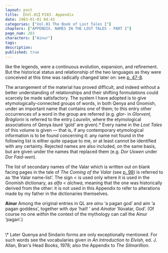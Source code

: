 ```yaml
---
layout: post
title: 【Vol.01】P283. Appendix
date: 1983-01-01 04:43
categories: ["Vol.01 The Book of Lost Tales I"]
chapters: ["APPENDIX. NAMES IN THE LOST TALES - PART I"]
page_num: 283
characters: ["Ainur"]
tags: 
description: 
published: true
---
```


<p style="text-indent: 0;">
like the legends, were a continuous evolution, expansion, and refinement. But the historical status and relationship of the two languages as they were conceived at this time was radically changed later on: see <a href="{{site.baseurl}}/vol01-p47">p. 47-8</a>.
</p>

The arrangement of the material has proved difficult, and indeed without a better understanding of relationships and their shifting formulations could scarcely be made satisfactory. The system I have adopted is to give etymologically-connected groups of words, in both Qenya and Gnomish, under an important name that contains one of them; to this entry other occurrences of a word in the group are referred (e.g. <I>glor-</I> in <I>Glorvent, Bráglorin</I> is referred to the entry <I>Laurelin</I>, where the etymological associations of Qenya <I>laurë</I> ‘gold’ are given).\* Every name in the <I>Lost Tales</I> of this volume is given — that is, if any contemporary etymological information is to be found concerning it: any name not found in the following list is either quite opaque to me, or at least cannot be identified with any certainty. Rejected names are also included, on the same basis, but are given under the names that replaced them (e.g. <I>Dor Uswen</I> under <I>Dor Faid-wen</I>).

The list of secondary names of the Valar which is written out on blank facing pages in the tale of <I>The Coming of the Valar</I> (see [p. 98]({{site.baseurl}}/vol01-p98)) is referred to as ‘the Valar name-list’. The sign < is used only where it is used in the Gnomish dictionary, as <I>alfa < alchwa</I>, meaning that the one was historically derived from the other: it is not used in this Appendix to refer to alterations made by my father in the dictionaries themselves.

<B>Ainur</B>   Among the original entries in QL are <I>ainu</I> ‘a pagan god’ and aim ‘a pagan goddess’, together with <I>áye</I> ‘hail! ’ and <I>Ainatar</I> ‘Ilúvatar, God’. (Of course no one <I>within</I> the context of the mythology can call the Ainur ‘pagan’.)

<BR>
\* Later Quenya and Sindarin forms are only exceptionally mentioned. For such words see the vocabularies given in <I>An Introduction to Elvish</I>, ed. J. Allan, Bran's Head Books, 1978; also the Appendix to <I>The Silmarillion</I>.

